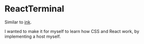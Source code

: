 # ReactTerminal

Similar to [ink](https://github.com/vadimdemedes/ink).

I wanted to make it for myself to learn how CSS and React work, by implementing a host myself. 
